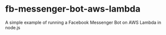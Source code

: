 # fb-messenger-bot-aws-lambda
A simple example of running a Facebook Messenger Bot on AWS Lambda in node.js
